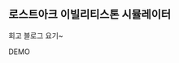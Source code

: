 ## 로스트아크 이빌리티스톤 시뮬레이터

회고 블로그 <a herf='https://velog.io/@jmoon/%EB%A1%9C%EC%95%84-%EC%96%B4%EB%B9%8C%EB%A6%AC%ED%8B%B0-%EC%8A%A4%ED%86%A4%EB%8F%8C%EA%B9%8E-%EC%8B%9C%EB%AE%AC%EB%A0%88%EC%9D%B4%ED%84%B0-%EB%A7%8C%EB%93%A4%EA%B8%B0'>요기~</a>

<a herf='https://moonjh9392.github.io/stone-cutting/'>DEMO<a/>
